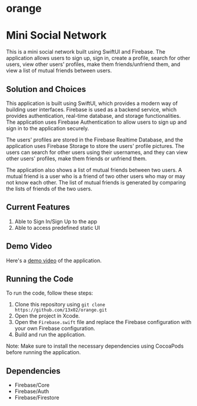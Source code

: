 # orange

# Mini Social Network

This is a mini social network built using SwiftUI and Firebase. The application allows users to sign up, sign in, create a profile, search for other users, view other users' profiles, make them friends/unfriend them, and view a list of mutual friends between users.

## Solution and Choices

This application is built using SwiftUI, which provides a modern way of building user interfaces. Firebase is used as a backend service, which provides authentication, real-time database, and storage functionalities. The application uses Firebase Authentication to allow users to sign up and sign in to the application securely. 

The users' profiles are stored in the Firebase Realtime Database, and the application uses Firebase Storage to store the users' profile pictures. The users can search for other users using their usernames, and they can view other users' profiles, make them friends or unfriend them. 

The application also shows a list of mutual friends between two users. A mutual friend is a user who is a friend of two other users who may or may not know each other. The list of mutual friends is generated by comparing the lists of friends of the two users.

## Current Features

1. Able to Sign In/Sign Up to the app
2. Able to access predefined static UI


## Demo Video

Here's a [demo video](https://drive.google.com/file/d/19307XsG-C70oI5Gb4T5sM__ewZdUVHaU/view?usp=sharing) of the application.

## Running the Code

To run the code, follow these steps:

1. Clone this repository using `git clone https://github.com/13x02/orange.git`
2. Open the project in Xcode.
3. Open the `Firebase.swift` file and replace the Firebase configuration with your own Firebase configuration.
4. Build and run the application.

Note: Make sure to install the necessary dependencies using CocoaPods before running the application.

## Dependencies

- Firebase/Core
- Firebase/Auth
- Firebase/Firestore

